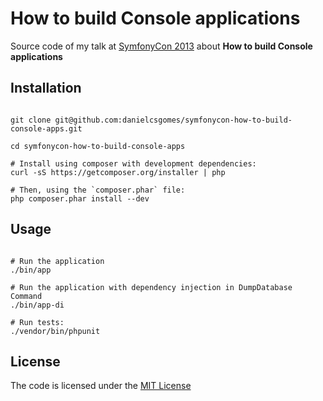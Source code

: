 # How to build Console applications

Source code of my talk at [SymfonyCon 2013](http://warsaw2013.symfony.com/) about **How to build Console applications**

## Installation

```

git clone git@github.com:danielcsgomes/symfonycon-how-to-build-console-apps.git

cd symfonycon-how-to-build-console-apps

# Install using composer with development dependencies:
curl -sS https://getcomposer.org/installer | php

# Then, using the `composer.phar` file:
php composer.phar install --dev

```

## Usage

```

# Run the application
./bin/app

# Run the application with dependency injection in DumpDatabase Command
./bin/app-di

# Run tests:
./vendor/bin/phpunit

```

## License
The code is licensed under the [MIT License](https://github.com/danielcsgomes/symfonycon-how-to-build-console-apps/blob/master/LICENSE)
